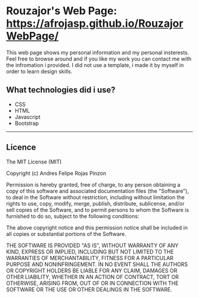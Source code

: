 # Rouzajor's Web Page: https://afrojasp.github.io/RouzajorWebPage/
<p>This web page shows my personal information and my personal insterests. Feel free to browse around and if you like my work you can contact me with the infromation i provided. I did not use a template, i made it by myself in order to learn design skills.</p>
  
<h2>What technologies did i use?</h2>
  <ul>
    <li>CSS</li>
    <li>HTML</li>
    <li>Javascript</li>
    <li>Bootstrap</li>
  </ul>
  <hr>
  <h2>Licence</h2>
  <p>The MIT License (MIT)</p>
  <p>Copyright (c) Andres Felipe Rojas Pinzon</p>
  <p>Permission is hereby granted, free of charge, to any person obtaining a copy of this software and associated documentation files (the "Software"), to deal in the Software without restriction, including without limitation the rights to use, copy, modify, merge, publish, distribute, sublicense, and/or sell copies of the Software, and to permit persons to whom the Software is furnished to do so, subject to the following conditions:</p>
  <p>The above copyright notice and this permission notice shall be included in all copies or substantial portions of the Software.</p>
  <p>THE SOFTWARE IS PROVIDED "AS IS", WITHOUT WARRANTY OF ANY KIND, EXPRESS OR IMPLIED, INCLUDING BUT NOT LIMITED TO THE WARRANTIES OF MERCHANTABILITY, FITNESS FOR A PARTICULAR PURPOSE AND NONINFRINGEMENT. IN NO EVENT SHALL THE AUTHORS OR COPYRIGHT HOLDERS BE LIABLE FOR ANY CLAIM, DAMAGES OR OTHER LIABILITY, WHETHER IN AN ACTION OF CONTRACT, TORT OR OTHERWISE, ARISING FROM, OUT OF OR IN CONNECTION WITH THE SOFTWARE OR THE USE OR OTHER DEALINGS IN THE SOFTWARE.</p>
